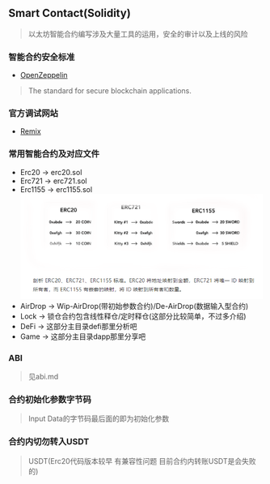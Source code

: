 ## Smart Contact(Solidity)
> 以太坊智能合约编写涉及大量工具的运用，安全的审计以及上线的风险

### 智能合约安全标准
* [OpenZeppelin](https://github.com/OpenZeppelin)
> The standard for secure blockchain applications.

### 官方调试网站
* [Remix](https://remix.ethereum.org/)

### 常用智能合约及对应文件
* Erc20 -> erc20.sol
* Erc721 -> erc721.sol 
* Erc1155 -> erc1155.sol
![image](../../../pic/erc.png)
* AirDrop -> Wip-AirDrop(带初始参数合约)/De-AirDrop(数据输入型合约)
* Lock -> 锁仓合约包含线性释仓/定时释仓(这部分比较简单，不过多介绍)
* DeFi -> 这部分主目录defi那里分析吧
* Game -> 这部分主目录dapp那里分享吧

### ABI
> 见abi.md

### 合约初始化参数字节码
> Input Data的字节码最后面的即为初始化参数

### 合约内切勿转入USDT
> USDT(Erc20代码版本较早 有兼容性问题 目前合约内转账USDT是会失败的)
